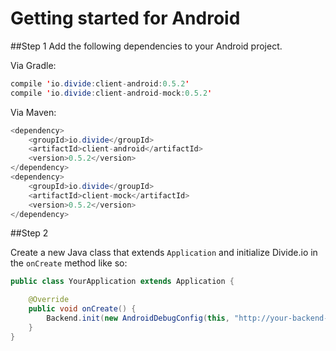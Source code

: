 Getting started for Android
===========
##Step 1
Add the following dependencies to your Android project.

Via Gradle:

```java
compile 'io.divide:client-android:0.5.2'
compile 'io.divide:client-android-mock:0.5.2'
```

Via Maven:

```java
<dependency>
    <groupId>io.divide</groupId>
    <artifactId>client-android</artifactId>
    <version>0.5.2</version>
</dependency>
<dependency>
    <groupId>io.divide</groupId>
    <artifactId>client-mock</artifactId>
    <version>0.5.2</version>
</dependency>
```

##Step 2

Create a new Java class that extends `Application` and initialize Divide.io in the `onCreate` method like so:

```java
public class YourApplication extends Application {

	@Override
	public void onCreate() {
		Backend.init(new AndroidDebugConfig(this, "http://your-backend-server.appspot.com/api/", ""));
	}
}
```
